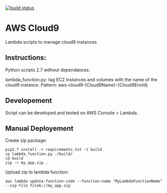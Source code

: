 <a href="https://drone.fpfis.eu/ec-europa/cloud9">
  <img src="https://drone.fpfis.eu/api/badges/ec-europa/cloud9/status.svg?branch=lambda/tagEC2InstancesAndVolumes" alt="build status">
</a>

# AWS Cloud9

Lambda scripts to manage cloud9 instances

## Instructions:


Python scripts 2.7 without dependances.

lambda_function.py: tag EC2 Instances and volumes with the name of the cloud9 instance.
Pattern: aws-cloud9-{Cloud9Name}-{Cloud9EnvId}


## Developement

Script can be developed and tested on AWS Console > Lambda.


## Manual Deployement 

Create zip package:

```
pip2.7 install -r requirements.txt -t build
cp lambda_function.py ./build/
cd build
zip -r my_app.zip .
```

Upload zip to lambda function:
```
aws lambda update-function-code --function-name "MyLambdaFunctionName" --zip-file fileb://my_app.zip
```

